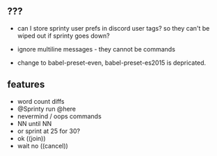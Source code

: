 ## ???
- can I store sprinty user prefs in discord user tags? so they can't be wiped out if sprinty goes down?

- ignore multiline messages - they cannot be commands

- change to babel-preset-even, babel-preset-es2015 is depricated.

## features
- word count diffs
- @Sprinty run @here
- nevermind / oops commands
- NN until NN
- or sprint at 25 for 30?
- ok ((join))
- wait no ((cancel))
